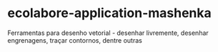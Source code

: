 # ecolabore-application-mashenka
Ferramentas para desenho vetorial - desenhar livremente, desenhar engrenagens, traçar contornos, dentre outras
